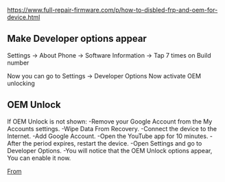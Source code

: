 
https://www.full-repair-firmware.com/p/how-to-disbled-frp-and-oem-for-device.html

## Make Developer options appear

Settings -> About Phone -> Software Information -> Tap 7 times on Build number

Now you can go to Settings -> Developer Options
Now activate OEM unlocking

## OEM Unlock

If OEM Unlock is not shown:
-Remove your Google Account from the My Accounts settings.
-Wipe  Data From Recovery.
-Connect the device to the Internet.
-Add Google Account.
-Open the YouTube app for 10 minutes.
-After the period expires, restart the device.
-Open Settings and go to Developer Options.
-You will notice that the OEM Unlock options appear, You can enable it now.

[From](https://www.full-repair-firmware.com/p/how-to-fix-missing-oem-unlock-button.html)
